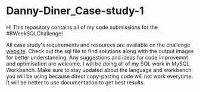 # Danny-Diner_Case-study-1
Hi 
This repository contains all of my code submissions for the #8WeekSQLChallenge!

All case study's requirements and resources are available on the challenge [website](https://8weeksqlchallenge.com/case-study-1/).
Check out the sql file to find solutions along with the output images for better understanding.
Any suggestions and ideas for code improvemnt and optimisation are welcome.
I will be doing all of my SQL work in MySQL Workbench. Make sure to stay updated about the language and workbench you will be using because direct copy-pasting code will not work everytime. It will be better to use documentation to get best results.
